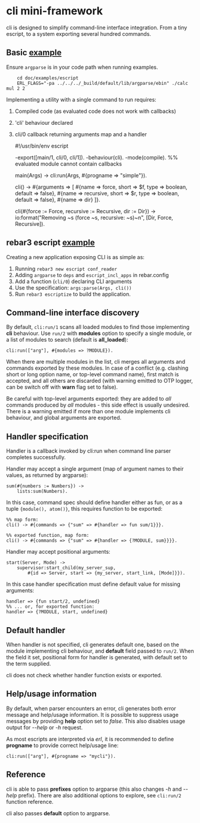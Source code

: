 # cli mini-framework
cli is designed to simplify command-line interface integration. From a tiny escript,
to a system exporting several hundred commands.

## Basic [example](examples/escript/simple)

Ensure `argparse` is in your code path when running examples.
```shell
    cd doc/examples/escript
    ERL_FLAGS="-pa ../../../_build/default/lib/argparse/ebin" ./calc mul 2 2
```

Implementing a utility with a single command to run requires:
1. Compiled code (as evaluated code does not work with callbacks)
2. 'cli' behaviour declared
3. cli/0 callback returning arguments map and a handler


    #!/usr/bin/env escript

    -export([main/1, cli/0, cli/1]).
    -behaviour(cli).
    -mode(compile). %% evaluated module cannot contain callbacks

    main(Args) ->
        cli:run(Args, #{progname => "simple"}).

    cli() ->
        #{arguments => [
            #{name => force, short => $f, type => boolean, default => false},
            #{name => recursive, short => $r, type => boolean, default => false},
            #{name => dir}
        ]}.

    cli(#{force := Force, recursive := Recursive, dir := Dir}) ->
        io:format("Removing ~s (force ~s, recursive: ~s)~n",
            [Dir, Force, Recursive]).

## rebar3 escript [example](https://github.com/max-au/argparse/tree/master/doc/examples/conf_reader)
Creating a new application exposing CLI is as simple as:
1. Running `rebar3 new escript conf_reader`
2. Adding `argparse` to `deps` and `escript_incl_apps` in rebar.config
3. Add a function (`cli/0`) declaring CLI arguments
4. Use the specification: `args:parse(Args, cli())`
5. Run `rebar3 escriptize` to build the application.

## Command-line interface discovery

By default, ```cli:run/1``` scans all loaded modules to find those implementing
**cli** behaviour.
Use ```run/2``` with **modules** option to specify a single module, or a
list of modules to search (default is **all_loaded**):

    cli:run(["arg"], #{modules => ?MODULE}).

When there are multiple modules in the list, cli merges all arguments and
commands exported by these modules. In case of a conflict (e.g. clashing
short or long option name, or top-level command name), first match is
accepted, and all others are discarded (with warning emitted to OTP logger,
can be switch off with **warn** flag set to false).

Be careful with top-level arguments exported: they are added to
*all* commands produced by *all* modules - this side effect is usually
undesired. There is a warning emitted if more than one module implements
cli behaviour, and global arguments are exported.


## Handler specification

Handler is a callback invoked by cli:run when command line parser completes successfully.

Handler may accept a single argument (map of argument names to their values, as returned
by argparse):

    sum(#{numbers := Numbers}) ->
        lists:sum(Numbers).

In this case, command spec should define handler either as fun, or as a tuple
```{module(), atom()}```, this requires function to be exported:

    %% map form:
    cli() -> #{commands => {"sum" => #{handler => fun sum/1}}}.

    %% exported function, map form:
    cli() -> #{commands => {"sum" => #{handler => {?MODULE, sum}}}}.

Handler may accept positional arguments:

    start(Server, Mode) ->
        supervisor:start_child(my_server_sup,
            #{id => Server, start => {my_server, start_link, [Mode]}}).

In this case handler specification must define default value for missing arguments:

    handler => {fun start/2, undefined}
    %% ... or, for exported function:
    handler => {?MODULE, start, undefined}

## Default handler

When handler is not specified, cli generates default one, based on the module
implementing cli behaviour, and **default** field passed to ```run/2```. When
the field it set, positional form for handler is generated, with default set to
the term supplied.

cli does not check whether handler function exists or exported.

## Help/usage information

By default, when parser encounters an error, cli generates both error message and help/usage
information. It is possible to suppress usage messages by providing **help** option
set to *false*. This also disables usage output for *--help* or *-h* request.


As most escripts are interpreted via *erl*, it is recommended to define **progname**
to provide correct help/usage line:

    cli:run(["arg"], #{progname => "mycli"}).

## Reference

cli is able to pass **prefixes** option to argparse (this also changes *-h* and *--help*
prefix). There are also additional options to explore, see `cli:run/2` function reference.

cli also passes **default** option to argparse.